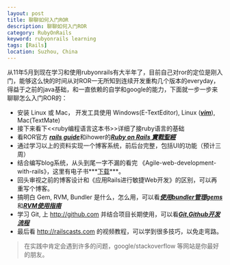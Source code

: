 ```yaml
---
layout: post
title: 聊聊如何入门ROR
description: 聊聊如何入门ROR
category: RubyOnRails
keyword: rubyonrails learning
tags: [Rails]
location: Suzhou, China
---
```

从11年5月到现在学习和使用rubyonrails有大半年了，目前自己对ror的定位是刚入门，能够这么快的时间从对ROR一无所知到连续开发重构几个版本的everyday，得益于之前的java基础，和一直依赖的自学和google的能力，下面就一步一步来聊聊怎么入门ROR的：

- 安装 Linux 或 Mac， 开发工具使用 Windows(E-TextEditor), Linux ([***vim***][1]), Mac(TextMate)
- 接下来看下<<ruby编程语言这本书>>详细了接ruby语言的基础
- 看ROR官方 [***rails guide***][2]和ihower的[***Ruby on Rails 實戰聖經***][3]
- 通过学习以上的资料实现一个博客系统，前后台完整，包括UI的功能（预计三周）
- 结合编写blog系统，从头到尾一字不漏的看完 《Agile-web-development-with-rails》，这里有电子书***[下载][4]***。
- 回头审视之前的博客设计和《应用Rails进行敏捷Web开发》的区别，可以再重写个博客。
- 搞明白 Gem, RVM, Bundler 是什么，怎么用，可以看[***使用bundler管理gems***][5]和[***RVM使用指南***][6]
- 学习 Git, 上 http://github.com 并结合项目长期使用，可以看[***Git,Github开发流程***][7]
- 最后看 http://railscasts.com 的视频教程，可以学到很多技巧，以免走弯路。

> 在实践中肯定会遇到许多的问题，google/stackoverflow 等网站是你最好的朋友。

  [1]: http://tim.everyday-cn.com/zh/show_blog/vim-rubyonrails "vim"
  [2]: http://guides.rubyonrails.org/
  [3]: http://ihower.tw/rails3/
  [4]: http://cms.everyday-cn.com/en/ibook_download/2
  [5]: http://tim.everyday-cn.com/en/show_blog/bundler-gems
  [6]: http://tim.everyday-cn.com/en/show_blog/rvm
  [7]: http://tim.everyday-cn.com/zh/show_blog/git-github
